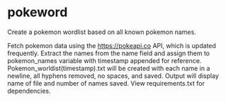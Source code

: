 # pokeword
Create a pokemon wordlist based on all known pokemon names.

Fetch pokemon data using the https://pokeapi.co API, which is updated frequently. Extract the names from the name field and assign them to pokemon_names variable with timestamp appended for reference. Pokemon_worldist(timestamp).txt will be created with each name in a newline, all hyphens removed, no spaces, and saved. Output will display name of file and number of names saved. View requirements.txt for dependencies.
